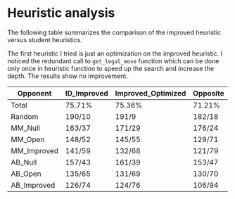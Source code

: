 
# Heuristic analysis

The following table summarizes the comparison of the improved heuristic versus student heuristics.

The first heuristic I tried is just an optimization on the improved heuristic. I noticed the redundant call to `get_legal_move` function which can be done only once in heuristic function to speed up the search and increase the depth. The results show no improvement.

Opponent | ID_Improved | Improved_Optimized | Opposite
------- | ---------- | --------- | -----------
Total | 75.71%   | 75.36% | 71.21%
Random | 190/10 | 191/9 | 182/18
MM_Null | 163/37 | 171/29 | 176/24
MM_Open | 148/52 | 145/55 | 129/71
MM_Improved | 141/59 | 132/68 | 121/79
AB_Null | 157/43 | 161/39 | 153/47
AB_Open | 135/65 | 131/69 | 130/70
AB_Improved | 126/74 | 124/76 | 106/94
